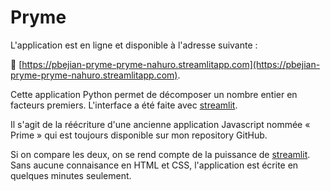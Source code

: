 # Pryme

L'application est en ligne et disponible à l'adresse suivante :

🚀 [https://pbejian-pryme-pryme-nahuro.streamlitapp.com](https://pbejian-pryme-pryme-nahuro.streamlitapp.com).


Cette application Python permet de décomposer un nombre entier en facteurs premiers. L'interface a été faite avec [streamlit](streamlit.io).

Il s'agit de la réécriture d'une ancienne application Javascript nommée « Prime » qui est toujours disponible sur mon repository GitHub.

Si on compare les deux, on se rend compte de la puissance de [streamlit](streamlit.io). Sans aucune connaisance en HTML et CSS, l'application est écrite en quelques minutes seulement.